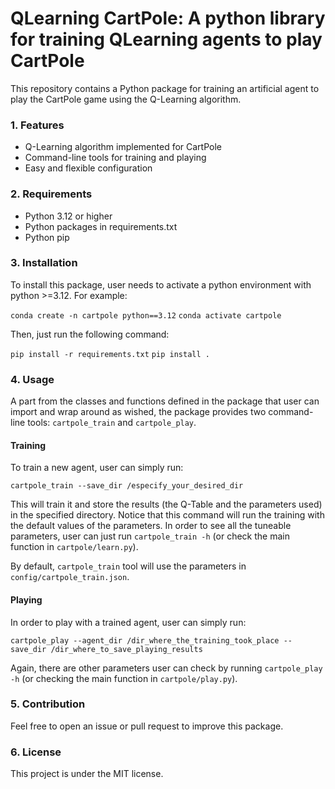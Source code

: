 # **QLearning CartPole: A python library for training QLearning agents to play CartPole**

This repository contains a Python package for training an artificial agent to play the CartPole game using the Q-Learning algorithm.

### 1. Features

- Q-Learning algorithm implemented for CartPole
- Command-line tools for training and playing
- Easy and flexible configuration

### 2. Requirements

- Python 3.12 or higher
- Python packages in requirements.txt
- Python pip

### 3. Installation

To install this package, user needs to activate a python environment with python >=3.12. For example:

`conda create -n cartpole python==3.12`
`conda activate cartpole`

Then, just run the following command:

`pip install -r requirements.txt`
`pip install .`

### 4. Usage

A part from the classes and functions defined in the package that user can import and wrap around as wished, the package provides two command-line tools: `cartpole_train` and `cartpole_play`.

#### Training

To train a new agent, user can simply run:

`cartpole_train --save_dir /especify_your_desired_dir`

This will train it and store the results (the Q-Table and the parameters used) in the specified directory. Notice that this command will run the training with the default values of the parameters. In order to see all the tuneable parameters, user can just run `cartpole_train -h` (or check the main function in `cartpole/learn.py`).

By default, `cartpole_train` tool will use the parameters in `config/cartpole_train.json`.

#### Playing

In order to play with a trained agent, user can simply run:

`cartpole_play --agent_dir /dir_where_the_training_took_place --save_dir /dir_where_to_save_playing_results`

Again, there are other parameters user can check by running `cartpole_play -h` (or checking the main function in `cartpole/play.py`).

### 5. Contribution

Feel free to open an issue or pull request to improve this package.

### 6. License

This project is under the MIT license.

